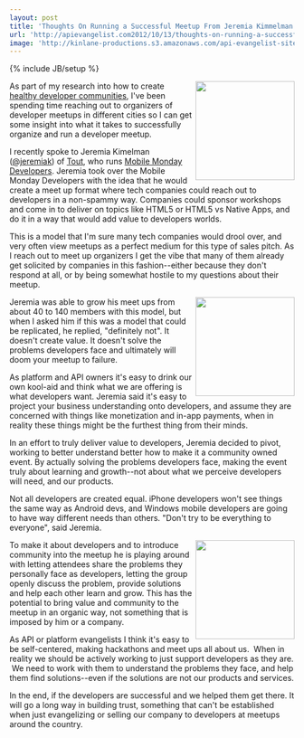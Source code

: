 ```yaml
---
layout: post
title: 'Thoughts On Running a Successful Meetup From Jeremia Kimmelman of Mobile Mondays'
url: 'http://apievangelist.com2012/10/13/thoughts-on-running-a-successful-meetup-from-jeremia-kimmelman-mobile-mondays/'
image: 'http://kinlane-productions.s3.amazonaws.com/api-evangelist-site/blog/Jeremia-Kimelman.jpeg'
---
```

{% include JB/setup %}
<p>
     <img src="https://s3.amazonaws.com/kinlane-productions/api-evangelist/healthy-developers/Jeremia-Kimelman.jpeg"  width="175" align="right" />
</p>
<p>
     As part of my research into how to create <a title="Healthy Developer communities" href="http://kinlane.com/blog/tag.php?Search_Tag=HealthyDevs">healthy developer communities</a>, I've been spending time reaching out to organizers of developer meetups in different cities so I can get some insight into what it takes to successfully organize and run a developer meetup.
</p>
<p>
     I recently spoke to Jeremia Kimelman (<a href="https://twitter.com/jeremiak">@jeremiak</a>) of <a title="Tout" href="http://www.tout.com/">Tout</a>, who runs <a title="Mobile Developer Mondays" href="http://www.meetup.com/momolabs/">Mobile Monday Developers</a>. Jeremia took over the Mobile Monday Developers with the idea that he would create a meet up format where tech companies could reach out to developers in a non-spammy way. Companies could sponsor workshops and come in to deliver on topics like HTML5 or HTML5 vs Native Apps, and do it in a way that would add value to developers worlds.
</p>
<p>
     This is a model that I'm sure many tech companies would drool over, and very often view meetups as a perfect medium for this type of sales pitch. As I reach out to meet up organizers I get the vibe that many of them already get solicited by companies in this fashion--either because they don't respond at all, or by being somewhat hostile to my questions about their meetup.
</p>
<p>
     <a title="Tout" href="http://www.tout.com/"><img src="https://s3.amazonaws.com/kinlane-productions/api-evangelist/healthy-developers/Tout.png"  width="175" align="right" /></a>
</p>
<p>
     Jeremia was able to grow his meet ups from about 40 to 140 members with this model, but when I asked him if this was a model that could be replicated, he replied, "definitely not". It doesn't create value. It doesn't solve the problems developers face and ultimately will doom your meetup to failure.
</p>
<p>
     As platform and API owners it's easy to drink our own kool-aid and think what we are offering is what developers want. Jeremia said it's easy to project your business understanding onto developers, and assume they are concerned with things like monetization and in-app payments, when in reality these things might be the furthest thing from their minds.
</p>
<p>
     In an effort to truly deliver value to developers, Jeremia decided to pivot, working to better understand better how to make it a community owned event. By actually solving the problems developers face, making the event truly about learning and growth--not about what we perceive developers will need, and our products.
</p>
<p>
     Not all developers are created equal. iPhone developers won't see things the same way as Android devs, and Windows mobile developers are going to have way different needs than others. "Don't try to be everything to everyone", said Jeremia.
</p>
<p>
     <a title="Meetups" href="http://www.meetup.com/"><img src="https://s3.amazonaws.com/kinlane-productions/meetup/meetup_logo.gif"  width="175" align="right" /></a>
</p>
<p>
     To make it about developers and to introduce community into the meetup he is playing around with letting attendees share the problems they personally face as developers, letting the group openly discuss the problem, provide solutions and help each other learn and grow. This has the potential to bring value and community to the meetup in an organic way, not something that is imposed by him or a company.
</p>
<p>
     As API or platform evangelists I think it's easy to be self-centered, making hackathons and meet ups all about us.  When in reality we should be actively working to just support developers as they are.  We need to work with them to understand the problems they face, and help them find solutions--even if the solutions are not our products and services.
</p>
<p>
     In the end, if the developers are successful and we helped them get there. It will go a long way in building trust, something that can't be established when just evangelizing or selling our company to developers at meetups around the country.
</p>
